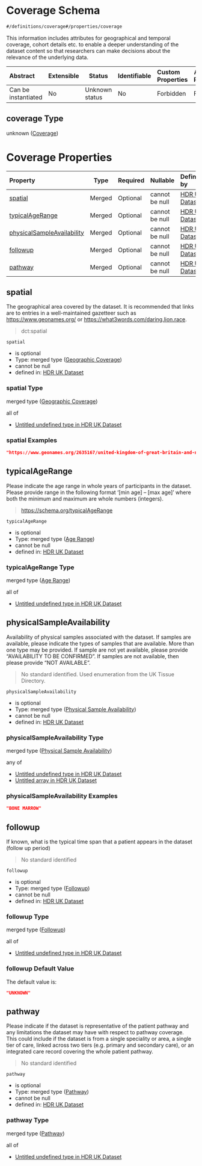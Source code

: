 # Coverage Schema

```txt
#/definitions/coverage#/properties/coverage
```

This information includes attributes for geographical and temporal coverage, cohort details etc. to enable a deeper understanding of the dataset content so that researchers can make decisions about the relevance of the underlying data.


| Abstract            | Extensible | Status         | Identifiable | Custom Properties | Additional Properties | Access Restrictions | Defined In                                                                                         |
| :------------------ | ---------- | -------------- | ------------ | :---------------- | --------------------- | ------------------- | -------------------------------------------------------------------------------------------------- |
| Can be instantiated | No         | Unknown status | No           | Forbidden         | Forbidden             | none                | [dataset.schema.json\*](../../../schema/dataset/latest/dataset.schema.json "open original schema") |

## coverage Type

unknown ([Coverage](dataset-definitions-coverage.md))

# Coverage Properties

| Property                                                  | Type   | Required | Nullable       | Defined by                                                                                                                                                                                                |
| :-------------------------------------------------------- | ------ | -------- | -------------- | :-------------------------------------------------------------------------------------------------------------------------------------------------------------------------------------------------------- |
| [spatial](#spatial)                                       | Merged | Optional | cannot be null | [HDR UK Dataset](dataset-definitions-coverage-properties-geographic-coverage.md "\#/properties/coverage/spatial#/definitions/coverage/properties/spatial")                                                |
| [typicalAgeRange](#typicalAgeRange)                       | Merged | Optional | cannot be null | [HDR UK Dataset](dataset-definitions-coverage-properties-age-range.md "\#/properties/coverage/typicalAgeRange#/definitions/coverage/properties/typicalAgeRange")                                          |
| [physicalSampleAvailability](#physicalSampleAvailability) | Merged | Optional | cannot be null | [HDR UK Dataset](dataset-definitions-coverage-properties-physical-sample-availability.md "\#/properties/coverage/physicalSampleAvailability#/definitions/coverage/properties/physicalSampleAvailability") |
| [followup](#followup)                                     | Merged | Optional | cannot be null | [HDR UK Dataset](dataset-definitions-coverage-properties-followup.md "\#/properties/coverage/followup#/definitions/coverage/properties/followup")                                                         |
| [pathway](#pathway)                                       | Merged | Optional | cannot be null | [HDR UK Dataset](dataset-definitions-coverage-properties-pathway.md "\#/properties/coverage/pathway#/definitions/coverage/properties/pathway")                                                            |

## spatial

The geographical area covered by the dataset. It is recommended that links are to entries in a well-maintained gazetteer such as <https://www.geonames.org/> or <https://what3words.com/daring.lion.race>.


> dct:spatial
>

`spatial`

-   is optional
-   Type: merged type ([Geographic Coverage](dataset-definitions-coverage-properties-geographic-coverage.md))
-   cannot be null
-   defined in: [HDR UK Dataset](dataset-definitions-coverage-properties-geographic-coverage.md "\#/properties/coverage/spatial#/definitions/coverage/properties/spatial")

### spatial Type

merged type ([Geographic Coverage](dataset-definitions-coverage-properties-geographic-coverage.md))

all of

-   [Untitled undefined type in HDR UK Dataset](dataset-definitions-coverage-properties-geographic-coverage-allof-0.md "check type definition")

### spatial Examples

```json
"https://www.geonames.org/2635167/united-kingdom-of-great-britain-and-northern-ireland.html"
```

## typicalAgeRange

Please indicate the age range in whole years of participants in the dataset. Please provide range in the following format ‘[min age] – [max age]’ where both the minimum and maximum are whole numbers (integers).


> <https://schema.org/typicalAgeRange>
>

`typicalAgeRange`

-   is optional
-   Type: merged type ([Age Range](dataset-definitions-coverage-properties-age-range.md))
-   cannot be null
-   defined in: [HDR UK Dataset](dataset-definitions-coverage-properties-age-range.md "\#/properties/coverage/typicalAgeRange#/definitions/coverage/properties/typicalAgeRange")

### typicalAgeRange Type

merged type ([Age Range](dataset-definitions-coverage-properties-age-range.md))

all of

-   [Untitled undefined type in HDR UK Dataset](dataset-definitions-coverage-properties-age-range-allof-0.md "check type definition")

## physicalSampleAvailability

Availability of physical samples associated with the dataset. If samples are available, please indicate the types of samples that are available. More than one type may be provided. If sample are not yet available, please provide “AVAILABILITY TO BE CONFIRMED”. If samples are not available, then please provide “NOT AVAILABLE”.


> No standard identified. Used enumeration from the UK Tissue Directory.
>

`physicalSampleAvailability`

-   is optional
-   Type: merged type ([Physical Sample Availability](dataset-definitions-coverage-properties-physical-sample-availability.md))
-   cannot be null
-   defined in: [HDR UK Dataset](dataset-definitions-coverage-properties-physical-sample-availability.md "\#/properties/coverage/physicalSampleAvailability#/definitions/coverage/properties/physicalSampleAvailability")

### physicalSampleAvailability Type

merged type ([Physical Sample Availability](dataset-definitions-coverage-properties-physical-sample-availability.md))

any of

-   [Untitled undefined type in HDR UK Dataset](dataset-definitions-coverage-properties-physical-sample-availability-anyof-0.md "check type definition")
-   [Untitled array in HDR UK Dataset](dataset-definitions-coverage-properties-physical-sample-availability-anyof-1.md "check type definition")

### physicalSampleAvailability Examples

```json
"BONE MARROW"
```

## followup

If known, what is the typical time span that a patient appears in the dataset (follow up period)


> No standard identified
>

`followup`

-   is optional
-   Type: merged type ([Followup](dataset-definitions-coverage-properties-followup.md))
-   cannot be null
-   defined in: [HDR UK Dataset](dataset-definitions-coverage-properties-followup.md "\#/properties/coverage/followup#/definitions/coverage/properties/followup")

### followup Type

merged type ([Followup](dataset-definitions-coverage-properties-followup.md))

all of

-   [Untitled undefined type in HDR UK Dataset](dataset-definitions-coverage-properties-followup-allof-0.md "check type definition")

### followup Default Value

The default value is:

```json
"UNKNOWN"
```

## pathway

Please indicate if the dataset is representative of the patient pathway and any limitations the dataset may have with respect to pathway coverage. This could include if the dataset is from a single speciality or area, a single tier of care, linked across two tiers (e.g. primary and secondary care), or an integrated care record covering the whole patient pathway.


> No standard identified
>

`pathway`

-   is optional
-   Type: merged type ([Pathway](dataset-definitions-coverage-properties-pathway.md))
-   cannot be null
-   defined in: [HDR UK Dataset](dataset-definitions-coverage-properties-pathway.md "\#/properties/coverage/pathway#/definitions/coverage/properties/pathway")

### pathway Type

merged type ([Pathway](dataset-definitions-coverage-properties-pathway.md))

all of

-   [Untitled undefined type in HDR UK Dataset](dataset-definitions-coverage-properties-pathway-allof-0.md "check type definition")

